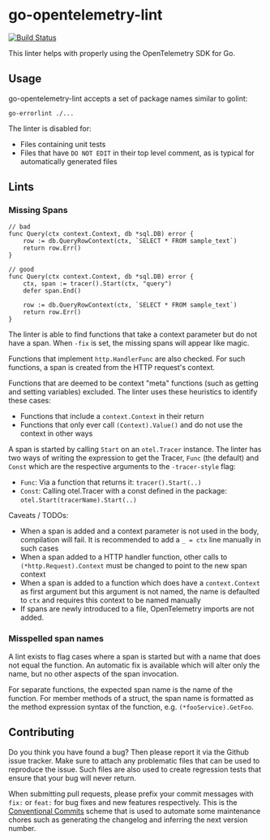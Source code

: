 go-opentelemetry-lint
=====================

[![Build Status](https://github.com/polyfloyd/go-opentelemetry-lint/workflows/CI/badge.svg)](https://github.com/polyfloyd/go-opentelemetry-lint/actions)

This linter helps with properly using the OpenTelemetry SDK for Go.

## Usage
go-opentelemetry-lint accepts a set of package names similar to golint:
```
go-errorlint ./...
```

The linter is disabled for:
* Files containing unit tests
* Files that have `DO NOT EDIT` in their top level comment, as is typical for automatically
  generated files

## Lints

### Missing Spans
```
// bad
func Query(ctx context.Context, db *sql.DB) error {
	row := db.QueryRowContext(ctx, `SELECT * FROM sample_text`)
	return row.Err()
}

// good
func Query(ctx context.Context, db *sql.DB) error {
	ctx, span := tracer().Start(ctx, "query")
	defer span.End()

	row := db.QueryRowContext(ctx, `SELECT * FROM sample_text`)
	return row.Err()
}
```

The linter is able to find functions that take a context parameter but do not have a span. When
`-fix` is set, the missing spans will appear like magic.

Functions that implement `http.HandlerFunc` are also checked. For such functions, a span is created
from the HTTP request's context.

Functions that are deemed to be context "meta" functions (such as getting and setting variables)
excluded. The linter uses these heuristics to identify these cases:
* Functions that include a `context.Context` in their return
* Functions that only ever call `(Context).Value()` and do not use the context in other ways

A span is started by calling `Start` on an `otel.Tracer` instance. The linter has two ways of
writing the expression to get the Tracer, `Func` (the default) and `Const` which are the respective
arguments to the `-tracer-style` flag:
* `Func`: Via a function that returns it: `tracer().Start(..)`
* `Const`: Calling otel.Tracer with a const defined in the package: `otel.Start(tracerName).Start(..)`

Caveats / TODOs:
* When a span is added and a context parameter is not used in the body, compilation will fail. It is
  recommended to add a `_ = ctx` line manually in such cases
* When a span added to a HTTP handler function, other calls to `(*http.Request).Context` must be
  changed to point to the new span context
* When a span is added to a function which does have a `context.Context` as first argument but this
  argument is not named, the name is defaulted to `ctx` and requires this context to be named
  manually
* If spans are newly introduced to a file, OpenTelemetry imports are not added.

### Misspelled span names
A lint exists to flag cases where a span is started but with a name that does not equal the
function. An automatic fix is available which will alter only the name, but no other aspects of the
span invocation.

For separate functions, the expected span name is the name of the function. For member methods of a
struct, the span name is formatted as the method expression syntax of the function, e.g.
`(*fooService).GetFoo`.

## Contributing

Do you think you have found a bug? Then please report it via the Github issue tracker. Make sure to
attach any problematic files that can be used to reproduce the issue. Such files are also used to
create regression tests that ensure that your bug will never return.

When submitting pull requests, please prefix your commit messages with `fix:` or `feat:` for bug
fixes and new features respectively. This is the
[Conventional Commits](https://www.conventionalcommits.org/en/v1.0.0/) scheme that is used to
automate some maintenance chores such as generating the changelog and inferring the next version
number.
